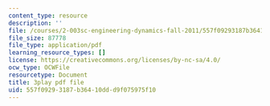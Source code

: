 ```yaml
---
content_type: resource
description: ''
file: /courses/2-003sc-engineering-dynamics-fall-2011/557f09293187b36410ddd9f075975f10_1xJJu5p3dD0.pdf
file_size: 87778
file_type: application/pdf
learning_resource_types: []
license: https://creativecommons.org/licenses/by-nc-sa/4.0/
ocw_type: OCWFile
resourcetype: Document
title: 3play pdf file
uid: 557f0929-3187-b364-10dd-d9f075975f10
---
```

